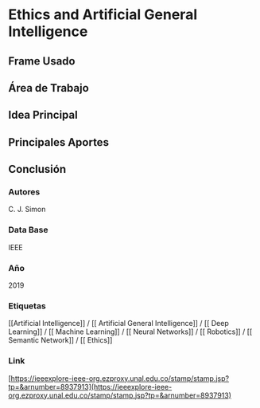 # Ethics and Artificial General Intelligence

## Frame Usado
## Área de Trabajo
## Idea Principal
## Principales Aportes
## Conclusión

### Autores
C. J. Simon
### Data Base
IEEE
### Año
2019
### Etiquetas
[[Artificial Intelligence]] / [[ Artificial General Intelligence]] / [[ Deep Learning]] / [[ Machine Learning]] / [[ Neural Networks]] / [[ Robotics]] / [[ Semantic Network]] / [[ Ethics]]
### Link
[https://ieeexplore-ieee-org.ezproxy.unal.edu.co/stamp/stamp.jsp?tp=&arnumber=8937913](https://ieeexplore-ieee-org.ezproxy.unal.edu.co/stamp/stamp.jsp?tp=&arnumber=8937913)




